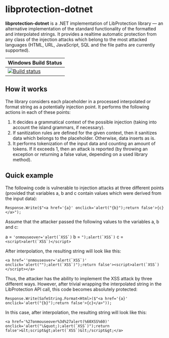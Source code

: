 # libprotection-dotnet

**libprotection-dotnet** is a .NET implementation of LibProtection library — an alternative implementation of the standard functionality of the formatted and interpolated strings. It provides a realtime automatic protection from any class of the injection attacks which belong to the most attacked languages (HTML, URL, JavaScript, SQL and the file paths are currently supported).

| Windows Build Status |
|---|
|[![Build status](https://ci.appveyor.com/api/projects/status/d4jggt3p10bvbxik/branch/dev?svg=true)](https://ci.appveyor.com/project/libprotection/libprotection-dotnet/branch/dev)|

## How it works

The library considers each placeholder in a processed interpolated or format string as a potentially injection point. It performs the following actions in each of these points:

1. It decides a grammatical context of the possible injection (taking into account the island grammars, if necessary).
2. If sanitization rules are defined for the given context, then it sanitizes data which belongs to the placeholder. Otherwise, data inserts as is.
3. It performs tokenization of the input data and counting an amount of tokens. If it exceeds 1, then an attack is reported (by throwing an exception or returning a false value, depending on a used library method).

## Quick example

The following code is vulnerable to injection attacks at three different points (provided that variables a, b and c contain values which were derived from the input data):

```
Response.Write($"<a href='{a}' onclick='alert("{b}");return false'>{c}</a>");
```

Assume that the attacker passed the following values to the variables a, b and c:

a = ``'onmouseover='alert(`XSS`)``
b = ``");alert(`XSS`)``
c = ``<script>alert(`XSS`)</script>``

After interpolation, the resulting string will look like this:

``<a href=''onmouseover='alert(`XSS`)' onclick='alert("");alert(`XSS`)");return false'><script>alert(`XSS`)</script></a>``

Thus, the attacker has the ability to implement the XSS attack by three different ways. However, after trivial wrapping the interpolated string in the LibProtection API call, this code becomes absolutely protected:

```
Response.Write(SafeString.Format<Html>($"<a href='{a}' onclick='alert("{b}");return false'>{c}</a>"));
```

In this case, after interpolation, the resulting string will look like this:

``<a href='%27onmouseover%3d%27alert(%60XSS%60)' onclick='alert("\&quot;);alert(`XSS`)");return false'>&lt;script&gt;alert(`XSS`)&lt;/script&gt;</a>``
